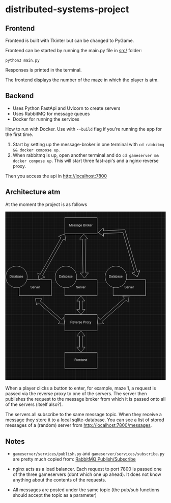 # distributed-systems-project

## Frontend

Frontend is built with Tkinter but can be changed to PyGame.

Frontend can be started by running the main.py file in [src/](/src) folder:

```
python3 main.py
```
Responses is printed in the terminal.

The frontend displays the number of the maze in which the player is atm.

## Backend
- Uses Python FastApi and Uvicorn to create servers
- Uses RabbitMQ for message queues
- Docker for running the services

How to run with Docker. Use with `--build` flag if you're running the app for the first time.

1. Start by setting up the message-broker in one terminal with `cd rabbitmq && docker compose up`.
2. When rabbitmq is up, open another terminal and do `cd gameserver && docker compose up`. This will start three fast-api's and a nginx-reverse proxy.

Then you access the api in [http://localhost:7800](http://localhost:7800)

## Architecture atm


At the moment the project is as follows

 ![Architecture](/documentation/architecture.png)


When a player clicks a button to enter, for example, maze 1, a request is passed via the reverse proxy to one of the servers. The server then publishes the request to the message broker from which it is passed onto all of the servers (itself also?). 

The servers all subscribe to the same message topic. When they receive a message they store it to a local sqlite-database. You can see a list of stored messages of a (random) server from [http://localhost:7800/messages](http://localhost:7800/messages).


## Notes

- `gameserver/services/publish.py` and `gameserver/services/subscribe.py` are pretty much copied from: [RabbitMQ Publish/Subscribe](https://www.rabbitmq.com/tutorials/tutorial-three-python.html) 

- nginx acts as a load balancer. Each request to port 7800 is passed one of the three gameservers (dont which one up ahead). It does not know anything about the contents of the requests.
- All messages are posted under the same topic (the pub/sub functions should accept the topic as a parameter)
